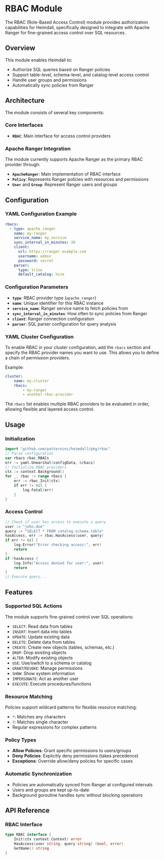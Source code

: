 # RBAC Module

The RBAC (Role-Based Access Control) module provides authorization capabilities for Heimdall, specifically designed to integrate with Apache Ranger for fine-grained access control over SQL resources.

## Overview

This module enables Heimdall to:
- Authorize SQL queries based on Ranger policies
- Support table-level, schema-level, and catalog-level access control
- Handle user groups and permissions
- Automatically sync policies from Ranger

## Architecture

The module consists of several key components:

### Core Interfaces

- **`RBAC`**: Main interface for access control providers
### Apache Ranger Integration

The module currently supports Apache Ranger as the primary RBAC provider through:

- **`ApacheRanger`**: Main implementation of RBAC interface
- **`Policy`**: Represents Ranger policies with resources and permissions
- **`User`** and **`Group`**: Represent Ranger users and groups

## Configuration

### YAML Configuration Example

```yaml
rbacs:
  - type: apache_ranger
    name: my-ranger
    service_name: my_service
    sync_interval_in_minutes: 30
    client:
      url: https://ranger.example.com
      username: admin
      password: secret
    parser:
      type: trino
      default_catalog: hive
```
### Configuration Parameters
- **`type`**: RBAC provider type (`apache_ranger`)
- **`name`**: Unique identifier for this RBAC instance
- **`service_name`**: Ranger service name to fetch policies from
- **`sync_interval_in_minutes`**: How often to sync policies from Ranger
- **`client`**: Ranger connection configuration
- **`parser`**: SQL parser configuration for query analysis

### YAML Cluster Configuration

To enable RBAC in your cluster configuration, add the `rbacs` section and specify the RBAC provider names you want to use. This allows you to define a chain of permission providers.

Example:

```yaml
cluster:
    name: my-cluster
    rbacs:
        - my-ranger
        - another-rbac-provider
```

The `rbacs` list enables multiple RBAC providers to be evaluated in order, allowing flexible and layered access control.


## Usage

### Initialization

```go
import "github.com/patterninc/heimdall/pkg/rbac"
// Parse configuration
var rbacs rbac.RBACs
err := yaml.Unmarshal(configData, &rbacs)
// Initialize RBAC providers
ctx := context.Background()
for _, rbac := range rbacs {
    err := rbac.Init(ctx)
    if err != nil {
        log.Fatal(err)
    }
}
```

### Access Control

```go
// Check if user has access to execute a query
user := "john.doe"
query := "SELECT * FROM catalog.schema.table"
hasAccess, err := rbac.HasAccess(user, query)
if err != nil {
    log.Error("Error checking access:", err)
    return
}
if !hasAccess {
    log.Info("Access denied for user:", user)
    return
}
// Execute query...
```

## Features

### Supported SQL Actions

The module supports fine-grained control over SQL operations:

- `SELECT`: Read data from tables
- `INSERT`: Insert data into tables
- `UPDATE`: Update existing data
- `DELETE`: Delete data from tables
- `CREATE`: Create new objects (tables, schemas, etc.)
- `DROP`: Drop existing objects
- `ALTER`: Modify existing objects
- `USE`: Use/switch to a schema or catalog
- `GRANT`/`REVOKE`: Manage permissions
- `SHOW`: Show system information
- `IMPERSONATE`: Act as another user
- `EXECUTE`: Execute procedures/functions

### Resource Matching

Policies support wildcard patterns for flexible resource matching:

- `*`: Matches any characters
- `?`: Matches single character
- Regular expressions for complex patterns

### Policy Types

- **Allow Policies**: Grant specific permissions to users/groups
- **Deny Policies**: Explicitly deny permissions (takes precedence)
- **Exceptions**: Override allow/deny policies for specific cases

### Automatic Synchronization

- Policies are automatically synced from Ranger at configured intervals
- Users and groups are kept up-to-date
- Background goroutine handles sync without blocking operations

## API Reference

### RBAC Interface

```go
type RBAC interface {
    Init(ctx context.Context) error
    HasAccess(user string, query string) (bool, error)
    GetName() string
}
```